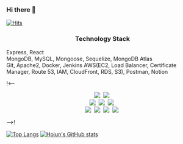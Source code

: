  ### Hi there 👋

[![Hits](https://hits.seeyoufarm.com/api/count/incr/badge.svg?url=https%3A%2F%2Fgithub.com%2Ftea-lemon-balm&count_bg=%2379C83D&title_bg=%23555555&icon=&icon_color=%23E7E7E7&title=hits&edge_flat=true)](https://hits.seeyoufarm.com)

<h3 align="center">Technology Stack</h3>
Express, React
<br>
MongoDB, MySQL, Mongoose, Sequelize, MongoDB Atlas
<br>
Git, Apache2, Docker, Jenkins AWS(EC2, Load Balancer, Certificate Manager, Route 53, IAM, CloudFront, RDS, S3),
Postman, Notion

!<--
<p align="center">
 <img src="https://img.shields.io/badge/javascript-F7DF1E>&nbsp
 <img src="https://img.shields.io/badge/express-black?style=for-the-badge&logo=express&logoColor=white">&nbsp
 <img src="https://img.shields.io/badge/React-61DAFB?style=for-the-badge&logo=React&logoColor=black">&nbsp
 <br>
 <img src="https://img.shields.io/badge/MongoDB-black?style=for-the-badge&logo=MongoDB&logoColor=#47A248">&nbsp
 <img src="https://img.shields.io/badge/MySQL-black?style=for-the-badge&logo=MySQL&logoColor=#4479A1">&nbsp
 <img src="https://img.shields.io/badge/Sequelize-black?style=for-the-badge&logo=MySQL&logoColor=#52B0E7">&nbsp
 <br>
 <img src="https://img.shields.io/badge/Git-black?style=for-the-badge&logo=MySQL&logoColor=#52B0E7">&nbsp
 <img src="https://img.shields.io/badge/Apache2-black?style=for-the-badge&logo=MySQL&logoColor=#52B0E7">&nbsp
 <img src="https://img.shields.io/badge/Docker-black?style=for-the-badge&logo=MySQL&logoColor=#52B0E7">&nbsp
 <img src="https://img.shields.io/badge/Jenkins-black?style=for-the-badge&logo=MySQL&logoColor=#52B0E7">&nbsp
</p>
-->!

[![Top Langs](https://github-readme-stats.vercel.app/api/top-langs/?username=tea-lemon-balm&layout=compact)](https://github.com/anuraghazra/github-readme-stats)
[![Hojun's GitHub stats](https://github-readme-stats.vercel.app/api?username=tea-lemon-balm&theme=radical)](https://github.com/anuraghazra/github-readme-stats)
